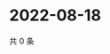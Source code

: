 # 2022-08-18

共 0 条

<!-- BEGIN WEIBO -->
<!-- 最后更新时间 Thu Aug 18 2022 20:33:24 GMT+0800 (China Standard Time) -->

<!-- END WEIBO -->
